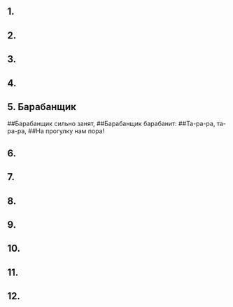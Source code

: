 ## 1.


## 2.


## 3.


## 4.


## 5. Барабанщик
##Барабанщик сильно занят,
##Барабанщик барабанит:
##Та-ра-ра, та-ра-ра,
##На прогулку нам пора!
## 6.


## 7.


## 8.


## 9.


## 10.


## 11.


## 12.

